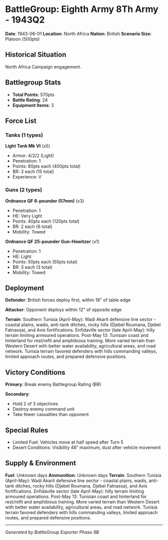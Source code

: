 # BattleGroup: Eighth Army 8Th Army - 1943Q2

**Date**: 1943-06-01
**Location**: North Africa
**Nation**: British
**Scenario Size**: Platoon (500pts)

## Historical Situation

North Africa Campaign engagement.

## Battlegroup Stats

- **Total Points**: 570pts
- **Battle Rating**: 24
- **Equipment Items**: 3

## Force List

### Tanks (1 types)

**Light Tank Mk VI** (x5)
- Armor: 4/2/2 (Light)
- Penetration: 1
- Points: 80pts each (400pts total)
- BR: 3 each (15 total)
- Experience: V

### Guns (2 types)

**Ordnance QF 6-pounder (57mm)** (x3)
- Penetration: 1
- HE: Very Light
- Points: 40pts each (120pts total)
- BR: 2 each (6 total)
- Mobility: Towed

**Ordnance QF 25-pounder Gun-Howitzer** (x1)
- Penetration: 1
- HE: Light
- Points: 50pts each (50pts total)
- BR: 3 each (3 total)
- Mobility: Towed


## Deployment

**Defender**: British forces deploy first, within 18" of table edge

**Attacker**: Opponent deploys within 12" of opposite edge

**Terrain**: Southern Tunisia (April-May): Wadi Akarit defensive line sector - coastal plains, wadis, anti-tank ditches, rocky hills (Djebel Roumana, Djebel Fatnassa), and Axis fortifications. Enfidaville sector (late April-May): hilly terrain limiting armoured operations. Post-May 13: Tunisian coast and hinterland for rest/refit and amphibious training. More varied terrain than Western Desert with better water availability, agricultural areas, and road network. Tunisia terrain favored defenders with hills commanding valleys, limited approach routes, and prepared defensive positions.

## Victory Conditions

**Primary**: Break enemy Battlegroup Rating (BR)

**Secondary**:
- Hold 2 of 3 objectives
- Destroy enemy command unit
- Take fewer casualties than opponent

## Special Rules

- Limited Fuel: Vehicles move at half speed after Turn 5
- Desert Conditions: Visibility 48" maximum, dust after vehicle movement

## Supply & Environment

**Fuel**: Unknown days
**Ammunition**: Unknown days
**Terrain**: Southern Tunisia (April-May): Wadi Akarit defensive line sector - coastal plains, wadis, anti-tank ditches, rocky hills (Djebel Roumana, Djebel Fatnassa), and Axis fortifications. Enfidaville sector (late April-May): hilly terrain limiting armoured operations. Post-May 13: Tunisian coast and hinterland for rest/refit and amphibious training. More varied terrain than Western Desert with better water availability, agricultural areas, and road network. Tunisia terrain favored defenders with hills commanding valleys, limited approach routes, and prepared defensive positions.

---

*Generated by BattleGroup Exporter Phase 9B*
